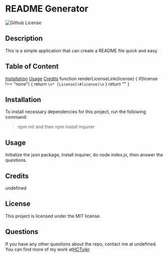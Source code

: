 # README Generator

![Github License]((https://img.shields.io/badge/license-MIT-blue.svg))
 
## Description

This is a simple application that can create a README file quick and easy.

## Table of Content
    
[Installation](#installation)
[Usage](#usage)
[Credits](#credits)
function renderLicenseLink(license) {
  if(license !== "none") {
    return `\n* [License](#license)\n`
  }
  return ""
}



## Installation

To install necessary dependencies for this project, run the following command:

> npm init and then npm install inquirer

## Usage

Initialize the json package, install inquirer, do node index.js, then answer the questions.

## Credits

undefined

## License
    
This project is licensed under the MIT license.

## Questions

If you have any other questions about the repo, contact me at undefined. You can find more of my work at[HCTyler](https://github.com/undefined)



